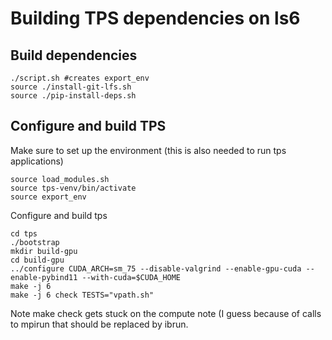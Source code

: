 # Building TPS dependencies on ls6

## Build dependencies

```
./script.sh #creates export_env
source ./install-git-lfs.sh
source ./pip-install-deps.sh
```

## Configure and build TPS

Make sure to set up the environment (this is also needed to run tps applications)

```
source load_modules.sh
source tps-venv/bin/activate
source export_env
```

Configure and build tps

```
cd tps
./bootstrap
mkdir build-gpu
cd build-gpu
../configure CUDA_ARCH=sm_75 --disable-valgrind --enable-gpu-cuda --enable-pybind11 --with-cuda=$CUDA_HOME
make -j 6
make -j 6 check TESTS="vpath.sh"
```

Note make check gets stuck on the compute note (I guess because of calls to mpirun that should be replaced by ibrun.
